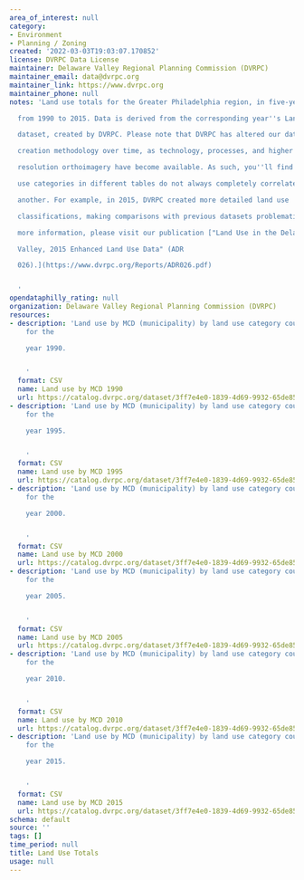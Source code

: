 ```yaml
---
area_of_interest: null
category:
- Environment
- Planning / Zoning
created: '2022-03-03T19:03:07.170852'
license: DVRPC Data License
maintainer: Delaware Valley Regional Planning Commission (DVRPC)
maintainer_email: data@dvrpc.org
maintainer_link: https://www.dvrpc.org
maintainer_phone: null
notes: 'Land use totals for the Greater Philadelphia region, in five-years increments

  from 1990 to 2015. Data is derived from the corresponding year''s Land Use GIS

  dataset, created by DVRPC. Please note that DVRPC has altered our data

  creation methodology over time, as technology, processes, and higher

  resolution orthoimagery have become available. As such, you''ll find that land

  use categories in different tables do not always completely correlate to one

  another. For example, in 2015, DVRPC created more detailed land use

  classifications, making comparisons with previous datasets problematic. For

  more information, please visit our publication ["Land Use in the Delaware

  Valley, 2015 Enhanced Land Use Data" (ADR

  026).](https://www.dvrpc.org/Reports/ADR026.pdf)


  '
opendataphilly_rating: null
organization: Delaware Valley Regional Planning Commission (DVRPC)
resources:
- description: 'Land use by MCD (municipality) by land use category count of acres
    for the

    year 1990.


    '
  format: CSV
  name: Land use by MCD 1990
  url: https://catalog.dvrpc.org/dataset/3ff7e4e0-1839-4d69-9932-65de85a537b5/resource/20a997ef-a275-4f9f-a7ba-667933f6f47b/download/90_land_use_acres.csv
- description: 'Land use by MCD (municipality) by land use category count of acres
    for the

    year 1995.


    '
  format: CSV
  name: Land use by MCD 1995
  url: https://catalog.dvrpc.org/dataset/3ff7e4e0-1839-4d69-9932-65de85a537b5/resource/bbfc34a0-c346-4d86-baf4-acfc69fc9ee6/download/95_land_use_acres.csv
- description: 'Land use by MCD (municipality) by land use category count of acres
    for the

    year 2000.


    '
  format: CSV
  name: Land use by MCD 2000
  url: https://catalog.dvrpc.org/dataset/3ff7e4e0-1839-4d69-9932-65de85a537b5/resource/a1af4d74-2cdd-4f3d-9bd7-7710d1a1715a/download/00_land_use_acres.csv
- description: 'Land use by MCD (municipality) by land use category count of acres
    for the

    year 2005.


    '
  format: CSV
  name: Land use by MCD 2005
  url: https://catalog.dvrpc.org/dataset/3ff7e4e0-1839-4d69-9932-65de85a537b5/resource/2f2a1724-a3c3-497a-bd88-258aab73cd3d/download/05_land_use_acres.csv
- description: 'Land use by MCD (municipality) by land use category count of acres
    for the

    year 2010.


    '
  format: CSV
  name: Land use by MCD 2010
  url: https://catalog.dvrpc.org/dataset/3ff7e4e0-1839-4d69-9932-65de85a537b5/resource/540371ac-8345-44d5-b048-e0e7bb112888/download/10_land_use_acres.csv
- description: 'Land use by MCD (municipality) by land use category count of acres
    for the

    year 2015.


    '
  format: CSV
  name: Land use by MCD 2015
  url: https://catalog.dvrpc.org/dataset/3ff7e4e0-1839-4d69-9932-65de85a537b5/resource/8753a724-d7bb-46d3-b9c6-3324d93e0fea/download/15_land_use_acres.csv
schema: default
source: ''
tags: []
time_period: null
title: Land Use Totals
usage: null
---
```

